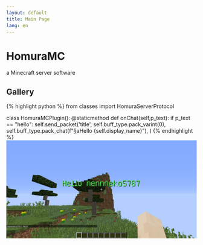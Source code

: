 ```yaml
---
layout: default
title: Main Page
lang: en
---
```

# HomuraMC
a Minecraft server software
## Gallery
{% highlight python %}
from classes import HomuraServerProtocol

class HomuraMCPlugin():
	@staticmethod
	def onChat(self,p_text):
		if p_text == "hello":
			self.send_packet('title',
					self.buff_type.pack_varint(0),
					self.buff_type.pack_chat(f"§aHello {self.display_name}"),
				)
{% endhighlight %}
<a href="./screenshots/2023-12-10_11.23.12.png" data-lightbox="group"><img src="./screenshots/2023-12-10_11.23.12.png" style="object-fit: contain;"></a>